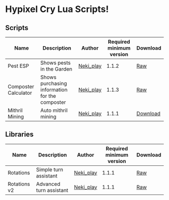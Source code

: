 # Hypixel Cry Lua Scripts!

## Scripts
| Name                 | Description                                    | Author    | Required minimum version | Download                                                                                                       |
|----------------------|------------------------------------------------|-----------|------------------|----------------------------------------------------------------------------------------------------------------|
| Pest ESP             | Shows pests in the Garden                      | [Neki_play](https://github.com/Nekiplay) | 1.1.2           | [Raw](https://raw.githubusercontent.com/Nekiplay/Hypixel-Cry-Scripts/refs/heads/main/pest_esp.lua)             |
| Composter Calculator | Shows purchasing information for the composter | [Neki_play](https://github.com/Nekiplay) | 1.1.3           | [Raw](https://raw.githubusercontent.com/Nekiplay/Hypixel-Cry-Scripts/refs/heads/main/composter_calculator.lua) |
| Mithril Mining       | Auto mithril mining                            | [Neki_play](https://github.com/Nekiplay) | 1.1.1           | [Download](https://github.com/Nekiplay/Hypixel-Cry-Scripts/raw/refs/heads/main/mining_v6.zip)                  |


## Libraries
| Name                 | Description                                    | Author    | Required minimum version | Download                                                                                                       |
|----------------------|------------------------------------------------|-----------|------------------|----------------------------------------------------------------------------------------------------------------|
| Rotations            | Simple turn assistant                          | [Neki_play](https://github.com/Nekiplay) | 1.1.1           | [Raw](https://github.com/Nekiplay/Hypixel-Cry-Scripts/raw/refs/heads/main/libs/rotations.lua)                  |
| Rotations v2         | Advanced turn assistant                        | [Neki_play](https://github.com/Nekiplay) | 1.1.1           | [Raw](https://github.com/Nekiplay/Hypixel-Cry-Scripts/raw/refs/heads/main/libs/rotations_v2.lua)               |
